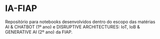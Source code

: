# IA-FIAP
Repositório para notebooks desenvolvidos dentro do escopo das matérias AI &amp; CHATBOT (1º ano) e DISRUPTIVE ARCHITECTURES: IoT, IoB &amp; GENERATIVE AI (2º ano) da FIAP.
